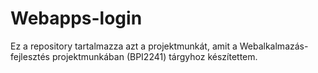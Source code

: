 # Webapps-login
Ez a repository tartalmazza azt a projektmunkát, amit a Webalkalmazás-fejlesztés projektmunkában (BPI2241) tárgyhoz készítettem.

